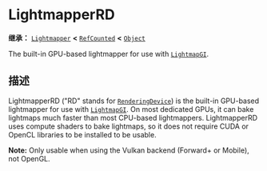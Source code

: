 <!-- ⚠ 请勿编辑本文件 ⚠ -->
<!-- 本文档使用脚本从 WeDot 引擎源码仓库生成。 -->
<!-- 生成脚本：https://github.com/WeDot-Engine/WeDot/tree/4.3/doc/tools/make_md.py； -->
<!-- 原文件：https://github.com/WeDot-Engine/WeDot/tree/4.3/doc/classes/LightmapperRD.xml。 -->

<div id="_class_lightmapperrd"></div>

# LightmapperRD

**继承：** [`Lightmapper`](class_lightmapper.md) **<** [`RefCounted`](class_refcounted.md) **<** [`Object`](class_object.md)

The built-in GPU-based lightmapper for use with [`LightmapGI`](class_lightmapgi.md).

## 描述

LightmapperRD ("RD" stands for [`RenderingDevice`](class_renderingdevice.md)) is the built-in GPU-based lightmapper for use with [`LightmapGI`](class_lightmapgi.md). On most dedicated GPUs, it can bake lightmaps much faster than most CPU-based lightmappers. LightmapperRD uses compute shaders to bake lightmaps, so it does not require CUDA or OpenCL libraries to be installed to be usable.

 **Note:** Only usable when using the Vulkan backend (Forward+ or Mobile), not OpenGL.

[^virtual]: 本方法通常需要用户覆盖才能生效。
[^const]: 本方法无副作用，不会修改该实例的任何成员变量。
[^vararg]: 本方法除了能接受在此处描述的参数外，还能够继续接受任意数量的参数。
[^constructor]: 本方法用于构造某个类型。
[^static]: 调用本方法无需实例，可直接使用类名进行调用。
[^operator]: 本方法描述的是使用本类型作为左操作数的有效运算符。
[^bitfield]: 这个值是由下列位标志构成位掩码的整数。
[^void]: 无返回值。
